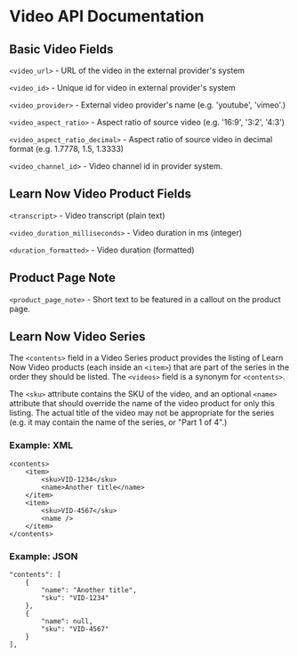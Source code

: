 # Video API Documentation

## Basic Video Fields

`<video_url>` - URL of the video in the external provider's system

`<video_id>` - Unique id for video in external provider's system

`<video_provider>` - External video provider's name (e.g. 'youtube', 'vimeo'.)

`<video_aspect_ratio>` - Aspect ratio of source video (e.g. '16:9', '3:2', '4:3')

`<video_aspect_ratio_decimal>` - Aspect ratio of source video in decimal format (e.g. 1.7778, 1.5, 1.3333)

`<video_channel_id>` - Video channel id in provider system.


## Learn Now Video Product Fields

`<transcript>` - Video transcript (plain text)

`<video_duration_milliseconds>` - Video duration in ms (integer)

`<duration_formatted>` - Video duration (formatted)


## Product Page Note

`<product_page_note>` - Short text to be featured in a callout on the product page.

## Learn Now Video Series

The `<contents>` field in a Video Series product provides the listing of Learn Now Video products (each inside an `<item>`) that are part of the series in the order they should be listed.  The `<videos>` field is a synonym for `<contents>`.

The `<sku>` attribute contains the SKU of the video, and an optional `<name>` attribute that should override the name of the video product for only this listing.  The actual title of the video may not be appropriate for the series (e.g. it may contain the name of the series, or "Part 1 of 4".)

### Example: XML

    <contents>
        <item>
            <sku>VID-1234</sku>
            <name>Another title</name>
        </item>
        <item>
            <sku>VID-4567</sku>
            <name />
        </item>
    </contents>

### Example: JSON

    "contents": [
        {
            "name": "Another title",
            "sku": "VID-1234"
        },
        {
            "name": null,
            "sku": "VID-4567"
        }
    ],